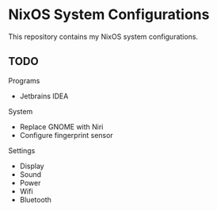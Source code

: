 # NixOS System Configurations
This repository contains my NixOS system configurations.

## TODO

Programs
- Jetbrains IDEA

System
- Replace GNOME with Niri
- Configure fingerprint sensor

Settings
- Display
- Sound
- Power
- Wifi
- Bluetooth
